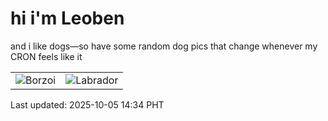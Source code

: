 # hi i'm Leoben

and i like dogs—so have some random dog pics that change whenever my CRON feels like it

|  |  |
|--------|----------|
| ![Borzoi](https://random-dog-vercel.vercel.app/api/random-borzoi?v=1759646058) | ![Labrador](https://random-dog-vercel.vercel.app/api/random-labrador?v=1759646058) |

Last updated: 2025-10-05 14:34 PHT
